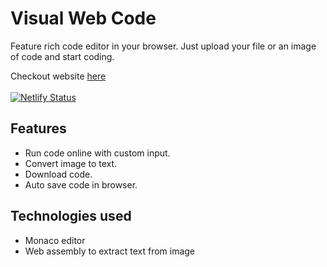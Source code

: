 # Visual Web Code

Feature rich code editor in your browser. Just upload your file or an image of code and start coding. 

Checkout website [here](https://visualwebcode.netlify.app/)
<br/>
<br/>
[![Netlify Status](https://api.netlify.com/api/v1/badges/c70ceff4-55aa-47e6-9849-68e883233d50/deploy-status)](https://app.netlify.com/sites/visualwebcode/deploys)

## Features
- Run code online with custom input.
- Convert image to text.
- Download code.
- Auto save code in browser.

## Technologies used
- Monaco editor
- Web assembly to extract text from image
